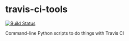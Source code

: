 # travis-ci-tools

[![Build Status](https://travis-ci.org/hugovk/travis-ci-tools.svg?branch=master)](https://travis-ci.org/hugovk/travis-ci-tools)

Command-line Python scripts to do things with Travis CI

